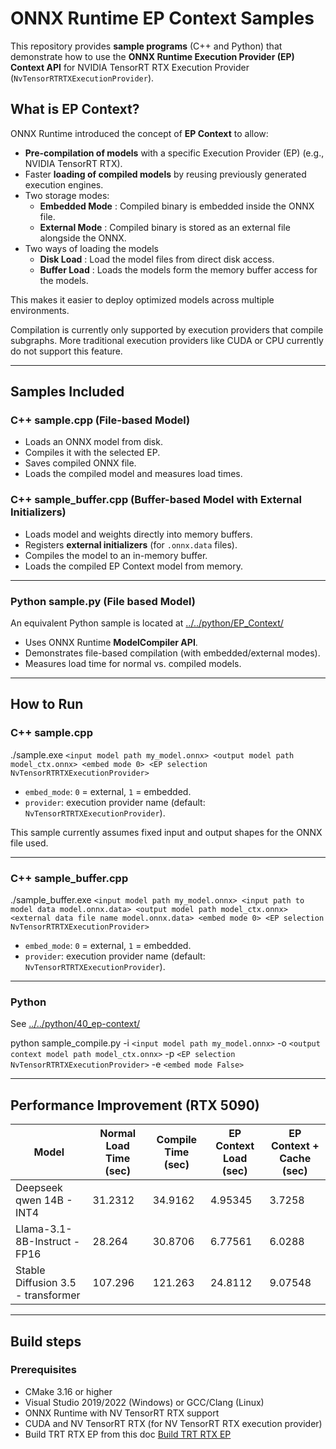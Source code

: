 # ONNX Runtime EP Context Samples

This repository provides **sample programs** (C++ and Python) that demonstrate how to use the **ONNX Runtime Execution Provider (EP) Context API** for NVIDIA TensorRT RTX Execution Provider (`NvTensorRTRTXExecutionProvider`).

## What is EP Context?

ONNX Runtime introduced the concept of **EP Context** to allow:

* **Pre-compilation of models** with a specific Execution Provider (EP) (e.g., NVIDIA TensorRT RTX).
* Faster **loading of compiled models** by reusing previously generated execution engines.
* Two storage modes:
  * **Embedded Mode** : Compiled binary is embedded inside the ONNX file.
  * **External Mode** : Compiled binary is stored as an external file alongside the ONNX.
* Two ways of loading the models
  * **Disk Load** : Load the model files from direct disk access.
  * **Buffer Load** : Loads the models form the memory buffer access for the models.

This makes it easier to deploy optimized models across multiple environments.

Compilation is currently only supported by execution providers that compile subgraphs.
More traditional execution providers like CUDA or CPU currently do not support this feature.

---

## Samples Included

### C++ sample.cpp (File-based Model)

* Loads an ONNX model from disk.
* Compiles it with the selected EP.
* Saves compiled ONNX file.
* Loads the compiled model and measures load times.

### C++ sample_buffer.cpp (Buffer-based Model with External Initializers)

* Loads model and weights directly into memory buffers.
* Registers **external initializers** (for `.onnx.data` files).
* Compiles the model to an in-memory buffer.
* Loads the compiled EP Context model from memory.

---

### Python sample.py (File based Model)

An equivalent Python sample is located at [../../python/EP_Context/](../../python/EP_Context/)

* Uses ONNX Runtime  **ModelCompiler API**.
* Demonstrates file-based compilation (with embedded/external modes).
* Measures load time for normal vs. compiled models.

---

## How to Run

### C++ sample.cpp

./sample.exe `<input model path my_model.onnx> <output model path model_ctx.onnx> <embed mode 0> <EP selection NvTensorRTRTXExecutionProvider> `

* `embed_mode`: `0` = external, `1` = embedded.
* `provider`: execution provider name (default: `NvTensorRTRTXExecutionProvider`).

This sample currently assumes fixed input and output shapes for the ONNX file used.

---

### C++ sample_buffer.cpp

./sample_buffer.exe `<input model path my_model.onnx> <input path to model data model.onnx.data> <output model path model_ctx.onnx> <external data file name model.onnx.data> <embed mode 0> <EP selection NvTensorRTRTXExecutionProvider>`

* `embed_mode`: `0` = external, `1` = embedded.
* `provider`: execution provider name (default: `NvTensorRTRTXExecutionProvider`).

---

### Python

See [../../python/40_ep-context/](../../python/40_ep-context/)

python sample_compile.py -i `<input model path my_model.onnx>` -o `<output context model path model_ctx.onnx>` -p `<EP selection NvTensorRTRTXExecutionProvider>` -e `<embed mode False>`

---

## Performance Improvement (RTX 5090)

|Model                                 | Normal Load Time (sec) | Compile Time (sec) | EP Context Load (sec) | EP Context + Cache (sec) |
|--------------------------------------|------------------------|--------------------|-----------------------|--------------------------|
| Deepseek qwen 14B - INT4             | 31.2312                | 34.9162            | 4.95345               | 3.7258                   |
| Llama-3.1-8B-Instruct - FP16         | 28.264                 | 30.8706            | 6.77561               | 6.0288                   |
| Stable Diffusion 3.5 - transformer   | 107.296                | 121.263            | 24.8112               | 9.07548                  |

---

## Build steps

### Prerequisites

- CMake 3.16 or higher
- Visual Studio 2019/2022 (Windows) or GCC/Clang (Linux)
- ONNX Runtime with NV TensorRT RTX support
- CUDA and NV TensorRT RTX (for NV TensorRT RTX execution provider)
- Build TRT RTX EP from this doc [Build TRT RTX EP](https://onnxruntime.ai/docs/execution-providers/TensorRTRTX-ExecutionProvider.html#build-from-source)
